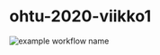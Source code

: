 # ohtu-2020-viikko1
![example workflow name](https://github.com/NuiS4ncE/ohtu-2020-viikko1/workflows/Java%20CI%20with%20Gradle/badge.svg)
